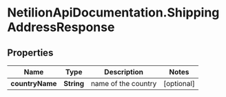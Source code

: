 # NetilionApiDocumentation.ShippingAddressResponse

## Properties
Name | Type | Description | Notes
------------ | ------------- | ------------- | -------------
**countryName** | **String** | name of the country | [optional] 


